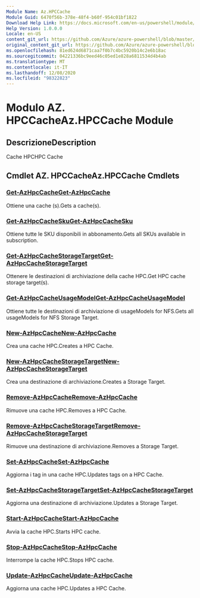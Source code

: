 ```yaml
---
Module Name: Az.HPCCache
Module Guid: 6470f56b-378e-48f4-b60f-954c01bf1822
Download Help Link: https://docs.microsoft.com/en-us/powershell/module/az.hpccache
Help Version: 1.0.0.0
Locale: en-US
content_git_url: https://github.com/Azure/azure-powershell/blob/master/src/HPCCache/HPCCache/help/Az.HPCCache.md
original_content_git_url: https://github.com/Azure/azure-powershell/blob/master/src/HPCCache/HPCCache/help/Az.HPCCache.md
ms.openlocfilehash: 81ed624d6871caa7f0b7c4bc5920b14c2e6b18ac
ms.sourcegitcommit: 04221336bc9eed46c05ed1e828a6811534d4b4ab
ms.translationtype: MT
ms.contentlocale: it-IT
ms.lasthandoff: 12/08/2020
ms.locfileid: "98322823"
---
```

# <span data-ttu-id="68d01-101">Modulo AZ. HPCCache</span><span class="sxs-lookup"><span data-stu-id="68d01-101">Az.HPCCache Module</span></span>
## <span data-ttu-id="68d01-102">Descrizione</span><span class="sxs-lookup"><span data-stu-id="68d01-102">Description</span></span>
<span data-ttu-id="68d01-103">Cache HPC</span><span class="sxs-lookup"><span data-stu-id="68d01-103">HPC Cache</span></span>

## <span data-ttu-id="68d01-104">Cmdlet AZ. HPCCache</span><span class="sxs-lookup"><span data-stu-id="68d01-104">Az.HPCCache Cmdlets</span></span>
### [<span data-ttu-id="68d01-105">Get-AzHpcCache</span><span class="sxs-lookup"><span data-stu-id="68d01-105">Get-AzHpcCache</span></span>](Get-AzHpcCache.md)
<span data-ttu-id="68d01-106">Ottiene una cache (s).</span><span class="sxs-lookup"><span data-stu-id="68d01-106">Gets a cache(s).</span></span>

### [<span data-ttu-id="68d01-107">Get-AzHpcCacheSku</span><span class="sxs-lookup"><span data-stu-id="68d01-107">Get-AzHpcCacheSku</span></span>](Get-AzHpcCacheSku.md)
<span data-ttu-id="68d01-108">Ottiene tutte le SKU disponibili in abbonamento.</span><span class="sxs-lookup"><span data-stu-id="68d01-108">Gets all SKUs available in subscription.</span></span>

### [<span data-ttu-id="68d01-109">Get-AzHpcCacheStorageTarget</span><span class="sxs-lookup"><span data-stu-id="68d01-109">Get-AzHpcCacheStorageTarget</span></span>](Get-AzHpcCacheStorageTarget.md)
<span data-ttu-id="68d01-110">Ottenere le destinazioni di archiviazione della cache HPC.</span><span class="sxs-lookup"><span data-stu-id="68d01-110">Get HPC cache storage target(s).</span></span>

### [<span data-ttu-id="68d01-111">Get-AzHpcCacheUsageModel</span><span class="sxs-lookup"><span data-stu-id="68d01-111">Get-AzHpcCacheUsageModel</span></span>](Get-AzHpcCacheUsageModel.md)
<span data-ttu-id="68d01-112">Ottiene tutte le destinazioni di archiviazione di usageModels for NFS.</span><span class="sxs-lookup"><span data-stu-id="68d01-112">Gets all usageModels for NFS Storage Target.</span></span>

### [<span data-ttu-id="68d01-113">New-AzHpcCache</span><span class="sxs-lookup"><span data-stu-id="68d01-113">New-AzHpcCache</span></span>](New-AzHpcCache.md)
<span data-ttu-id="68d01-114">Crea una cache HPC.</span><span class="sxs-lookup"><span data-stu-id="68d01-114">Creates a HPC Cache.</span></span>

### [<span data-ttu-id="68d01-115">New-AzHpcCacheStorageTarget</span><span class="sxs-lookup"><span data-stu-id="68d01-115">New-AzHpcCacheStorageTarget</span></span>](New-AzHpcCacheStorageTarget.md)
<span data-ttu-id="68d01-116">Crea una destinazione di archiviazione.</span><span class="sxs-lookup"><span data-stu-id="68d01-116">Creates a Storage Target.</span></span>

### [<span data-ttu-id="68d01-117">Remove-AzHpcCache</span><span class="sxs-lookup"><span data-stu-id="68d01-117">Remove-AzHpcCache</span></span>](Remove-AzHpcCache.md)
<span data-ttu-id="68d01-118">Rimuove una cache HPC.</span><span class="sxs-lookup"><span data-stu-id="68d01-118">Removes a HPC Cache.</span></span>

### [<span data-ttu-id="68d01-119">Remove-AzHpcCacheStorageTarget</span><span class="sxs-lookup"><span data-stu-id="68d01-119">Remove-AzHpcCacheStorageTarget</span></span>](Remove-AzHpcCacheStorageTarget.md)
<span data-ttu-id="68d01-120">Rimuove una destinazione di archiviazione.</span><span class="sxs-lookup"><span data-stu-id="68d01-120">Removes a Storage Target.</span></span>

### [<span data-ttu-id="68d01-121">Set-AzHpcCache</span><span class="sxs-lookup"><span data-stu-id="68d01-121">Set-AzHpcCache</span></span>](Set-AzHpcCache.md)
<span data-ttu-id="68d01-122">Aggiorna i tag in una cache HPC.</span><span class="sxs-lookup"><span data-stu-id="68d01-122">Updates tags on a HPC Cache.</span></span>

### [<span data-ttu-id="68d01-123">Set-AzHpcCacheStorageTarget</span><span class="sxs-lookup"><span data-stu-id="68d01-123">Set-AzHpcCacheStorageTarget</span></span>](Set-AzHpcCacheStorageTarget.md)
<span data-ttu-id="68d01-124">Aggiorna una destinazione di archiviazione.</span><span class="sxs-lookup"><span data-stu-id="68d01-124">Updates a Storage Target.</span></span>

### [<span data-ttu-id="68d01-125">Start-AzHpcCache</span><span class="sxs-lookup"><span data-stu-id="68d01-125">Start-AzHpcCache</span></span>](Start-AzHpcCache.md)
<span data-ttu-id="68d01-126">Avvia la cache HPC.</span><span class="sxs-lookup"><span data-stu-id="68d01-126">Starts HPC cache.</span></span>

### [<span data-ttu-id="68d01-127">Stop-AzHpcCache</span><span class="sxs-lookup"><span data-stu-id="68d01-127">Stop-AzHpcCache</span></span>](Stop-AzHpcCache.md)
<span data-ttu-id="68d01-128">Interrompe la cache HPC.</span><span class="sxs-lookup"><span data-stu-id="68d01-128">Stops HPC cache.</span></span>

### [<span data-ttu-id="68d01-129">Update-AzHpcCache</span><span class="sxs-lookup"><span data-stu-id="68d01-129">Update-AzHpcCache</span></span>](Update-AzHpcCache.md)
<span data-ttu-id="68d01-130">Aggiorna una cache HPC.</span><span class="sxs-lookup"><span data-stu-id="68d01-130">Updates a HPC Cache.</span></span>

